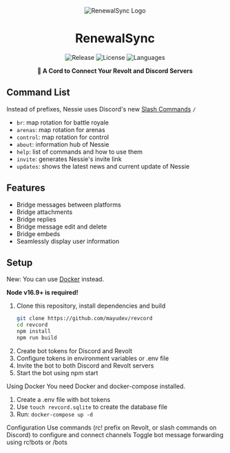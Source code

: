 <p align="center">
  <img src="https://user-images.githubusercontent.com/106811566/172005677-0d2ca2fa-3b59-4e12-8388-d475d49df1f7.png" alt="RenewalSync Logo">
</p>

<h1 align="center">RenewalSync</h1>
<p align="center">
  <img src="https://img.shields.io/github/v/release/mayudev/revcord?style=for-the-badge" alt="Release">
  <img src="https://img.shields.io/github/license/mayudev/revcord?style=for-the-badge" alt="License">
  <img src="https://img.shields.io/github/languages/top/mayudev/revcord?style=for-the-badge" alt="Languages">
</p>

<p align="center"><b>🌉 A Cord to Connect Your Revolt and Discord Servers</b></p>

## Command List

Instead of prefixes, Nessie uses Discord's new [Slash Commands](https://support.discord.com/hc/en-us/articles/1500000368501-Slash-Commands-FAQ) `/`
- `br`: map rotation for battle royale
- `arenas`: map rotation for arenas
- `control`: map rotation for control
- `about`: information hub of Nessie
- `help`: list of commands and how to use them
- `invite`: generates Nessie's invite link
- `updates`: shows the latest news and current update of Nessie

## Features

- Bridge messages between platforms
- Bridge attachments
- Bridge replies
- Bridge message edit and delete
- Bridge embeds
- Seamlessly display user information

## Setup

New: You can use [Docker](#using-docker) instead.

**Node v16.9+ is required!**

1. Clone this repository, install dependencies and build
   ```sh
   git clone https://github.com/mayudev/revcord
   cd revcord
   npm install
   npm run build
   ```
2. Create bot tokens for Discord and Revolt
3. Configure tokens in environment variables or .env file
4. Invite the bot to both Discord and Revolt servers
5. Start the bot using npm start

Using Docker
You need Docker and docker-compose installed.

1. Create a .env file with bot tokens
2. Use `touch revcord.sqlite` to create the database file
3. Run: `docker-compose up -d`

Configuration
Use commands (rc! prefix on Revolt, or slash commands on Discord) to configure and connect channels
Toggle bot message forwarding using rc!bots or /bots
